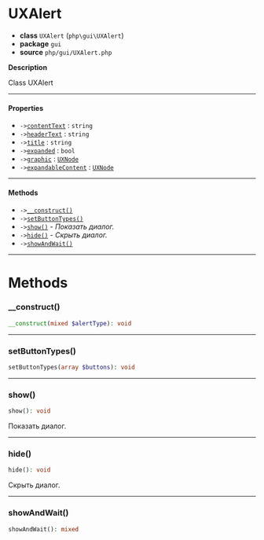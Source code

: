 # UXAlert

- **class** `UXAlert` (`php\gui\UXAlert`)
- **package** `gui`
- **source** `php/gui/UXAlert.php`

**Description**

Class UXAlert

---

#### Properties

- `->`[`contentText`](#prop-contenttext) : `string`
- `->`[`headerText`](#prop-headertext) : `string`
- `->`[`title`](#prop-title) : `string`
- `->`[`expanded`](#prop-expanded) : `bool`
- `->`[`graphic`](#prop-graphic) : [`UXNode`](https://github.com/VenityStudio/android/tree/master/jphp-android-ext/api-docs/classes/php/gui/UXNode.md)
- `->`[`expandableContent`](#prop-expandablecontent) : [`UXNode`](https://github.com/VenityStudio/android/tree/master/jphp-android-ext/api-docs/classes/php/gui/UXNode.md)

---

#### Methods

- `->`[`__construct()`](#method-__construct)
- `->`[`setButtonTypes()`](#method-setbuttontypes)
- `->`[`show()`](#method-show) - _Показать диалог._
- `->`[`hide()`](#method-hide) - _Скрыть диалог._
- `->`[`showAndWait()`](#method-showandwait)

---
# Methods

<a name="method-__construct"></a>

### __construct()
```php
__construct(mixed $alertType): void
```

---

<a name="method-setbuttontypes"></a>

### setButtonTypes()
```php
setButtonTypes(array $buttons): void
```

---

<a name="method-show"></a>

### show()
```php
show(): void
```
Показать диалог.

---

<a name="method-hide"></a>

### hide()
```php
hide(): void
```
Скрыть диалог.

---

<a name="method-showandwait"></a>

### showAndWait()
```php
showAndWait(): mixed
```